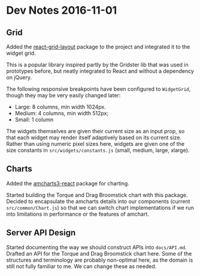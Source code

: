 # Dev Notes 2016-11-01

## Grid

Added the [react-grid-layout](https://www.npmjs.com/package/react-grid-layout) package to the project and integrated it to the widget grid.

This is a popular library inspired partly by the Gridster lib that was used in prototypes before, but neatly integrated to React and without a dependency on jQuery.

The following responsive breakpoints have been configured to `WidgetGrid`,
though they may be very easily changed later:

* Large: 8 columns, min width 1024px.
* Medium: 4 columns, min width 512px;
* Small: 1 column

The widgets themselves are given their current size as an input prop, so that each widget may render itself adaptively based on its current size. Rather than using numeric pixel sizes here, widgets are given one of the size constants in `src/widgets/constants.js` (small, medium, large, xlarge).

## Charts

Added the [amcharts3-react](https://github.com/amcharts/amcharts3-react) package for charting.

Started building the Torque and Drag Broomstick chart with this package. Decided to encapsulate the amcharts details into our components (current `src/common/Chart.js`) so that we can switch chart implementations if we run into limitations in performance or the features of amchart.

## Server API Design

Started documenting the way we should construct APIs into `docs/API.md`. Drafted an API for the Torque and Drag Broomstick chart here. Some of the structures and terminology are probably non-optimal here, as the domain is still not fully familiar to me. We can change these as needed.


